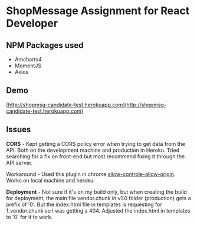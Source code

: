 ShopMessage Assignment for React Developer
==========================================

NPM Packages used
------------
- Amcharts4
- MomentJS
- Axios

Demo
---------
[http://shopmsg-candidate-test.herokuapp.com](http://shopmsg-candidate-test.herokuapp.com)

Issues
------------
**CORS** - Kept getting a CORS policy error when trying to get data from the API. Both on the development machine and production in Heroku. Tried searching for a fix on front-end but most recommend fixing it through the API server. 

Workaround - Used this plugin in chrome [allow-controle-allow-origin](https://chrome.google.com/webstore/detail/allow-control-allow-origi/nlfbmbojpeacfghkpbjhddihlkkiljbi?hl=en). Works on local machine and heroku.

**Deployment** - Not sure if it's on my build only, but when creating the build for deployment, the main file vendor.chunk in v1.0 folder (production) gets a prefix of '0'. But the index.html file in templates is requesting for 1_vendor.chunk so I was getting a 404. Adjusted the index.html in templates to '0' for it to work.

